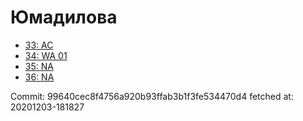 # Юмадилова
- [33: AC](33.md)
- [34: WA 01](34.md)
- [35: NA](35.md)
- [36: NA](36.md)

Commit: 99640cec8f4756a920b93ffab3b1f3fe534470d4
 fetched at: 20201203-181827

